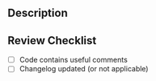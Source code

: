 ## Description

## Review Checklist
- [ ] Code contains useful comments
- [ ] Changelog updated (or not applicable)